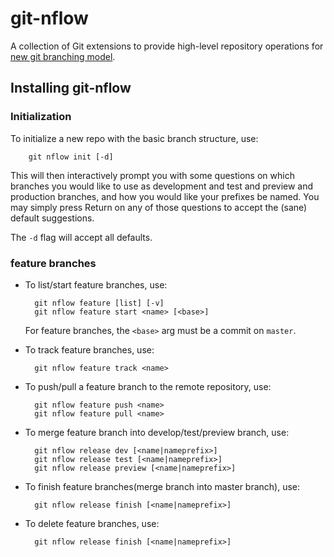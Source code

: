 git-nflow
========

A collection of Git extensions to provide high-level repository operations
for [new git branching model](https://blog.csdn.net/bingospunky/article/details/105931271).


Installing git-nflow
-------------------











### Initialization

To initialize a new repo with the basic branch structure, use:
  
		git nflow init [-d]

This will then interactively prompt you with some questions on which branches
you would like to use as development and test and preview and production branches, and how you
would like your prefixes be named. You may simply press Return on any of
those questions to accept the (sane) default suggestions.

The ``-d`` flag will accept all defaults.


### feature branches

* To list/start feature branches, use:
  
        git nflow feature [list] [-v]
  		git nflow feature start <name> [<base>]
  
  For feature branches, the `<base>` arg must be a commit on `master`.

* To track feature branches, use:
  
        git nflow feature track <name>

* To push/pull a feature branch to the remote repository, use:

  		git nflow feature push <name>
		git nflow feature pull <name>

* To merge feature branch into develop/test/preview branch, use:
  
  		git nflow release dev [<name|nameprefix>]
  		git nflow release test [<name|nameprefix>]
  		git nflow release preview [<name|nameprefix>]

* To finish feature branches(merge branch into master branch), use:
  
  		git nflow release finish [<name|nameprefix>]

* To delete feature branches, use:
  
  		git nflow release finish [<name|nameprefix>]
  
